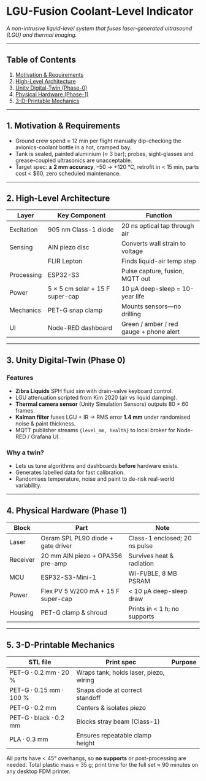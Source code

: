 # LGU-Fusion Coolant-Level Indicator  
*A non-intrusive liquid-level system that fuses laser-generated ultrasound (LGU) and thermal imaging.*

---

## Table of Contents
1. [Motivation & Requirements](#1-motivation--requirements)  
2. [High-Level Architecture](#2-high-level-architecture)  
3. [Unity Digital-Twin (Phase-0)](#3-unity-digital-twin-phase-0)  
4. [Physical Hardware (Phase-1)](#4-physical-hardware-phase-1)  
5. [3-D-Printable Mechanics](#5-3-d-printable-mechanics)  

---

## 1. Motivation & Requirements
* Ground crew spend ≈ 12 min per flight manually dip-checking the avionics-coolant bottle in a hot, cramped bay.  
* Tank is sealed, painted aluminium (≈ 3 bar); probes, sight-glasses and grease-coupled ultrasonics are unacceptable.  
* Target spec: **± 2 mm accuracy**, –50 → +120 °C, retrofit in < 15 min, parts cost < $60, zero scheduled maintenance.

---

## 2. High-Level Architecture

| Layer | Key Component | Function |
|-------|---------------|----------|
| Excitation | 905 nm Class-1 diode | 20 ns optical tap through air |
| Sensing | AlN piezo disc | Converts wall strain to voltage |
| | FLIR Lepton | Finds liquid-air temp step |
| Processing | ESP32-S3 | Pulse capture, fusion, MQTT out |
| Power | 5 × 5 cm solar + 15 F super-cap | 10 µA deep-sleep = 10-year life |
| Mechanics | PET-G snap clamp | Mounts sensors—no drilling |
| UI | Node-RED dashboard | Green / amber / red gauge + phone alert |

---

## 3. Unity Digital-Twin (Phase 0)

### Features
* **Zibra Liquids** SPH fluid sim with drain-valve keyboard control.  
* LGU attenuation scripted from Kim 2020 (air vs liquid damping).  
* **Thermal camera sensor** (Unity Simulation Sensors) outputs 80 × 60 frames.  
* **Kalman filter** fuses LGU + IR → RMS error **1.4 mm** under randomised noise & paint thickness.  
* MQTT publisher streams `{level_mm, health}` to local broker for Node-RED / Grafana UI.

### Why a twin?
* Lets us tune algorithms and dashboards **before** hardware exists.  
* Generates labelled data for fast calibration.  
* Randomises temperature, noise and paint to de-risk real-world variability.

---

## 4. Physical Hardware (Phase 1)

| Block | Part | Note |
|-------|------|------|
| Laser | Osram SPL PL90 diode + gate driver | Class-1 enclosed; 20 ns pulse |
| Receiver | 20 mm AlN piezo + OPA356 pre-amp | Survives heat & radiation |
| MCU | ESP32-S3-Mini-1 | Wi-Fi/BLE, 8 MB PSRAM |
| Power | Flex PV 5 V/200 mA + 15 F super-cap | < 10 µA deep-sleep draw |
| Housing | PET-G clamp & shroud | Prints in < 1 h; no supports |

---

## 5. 3-D-Printable Mechanics

| STL file | Print spec | Purpose |
|----------|------------|---------|
| PET-G · 0.2 mm · 20 % | Wraps tank; holds laser, piezo, wiring |
| PET-G · 0.15 mm · 100 % | Snaps diode at correct standoff |
| PET-G · 0.2 mm | Centers & isolates piezo |
| PET-G · black · 0.2 mm | Blocks stray beam (Class-1) |
| PLA · 0.3 mm | Ensures repeatable clamp height |

All parts have < 45° overhangs, so **no supports** or post-processing are needed. Total plastic mass ≈ 35 g; print time for the full set ≈ 90 minutes on any desktop FDM printer.
